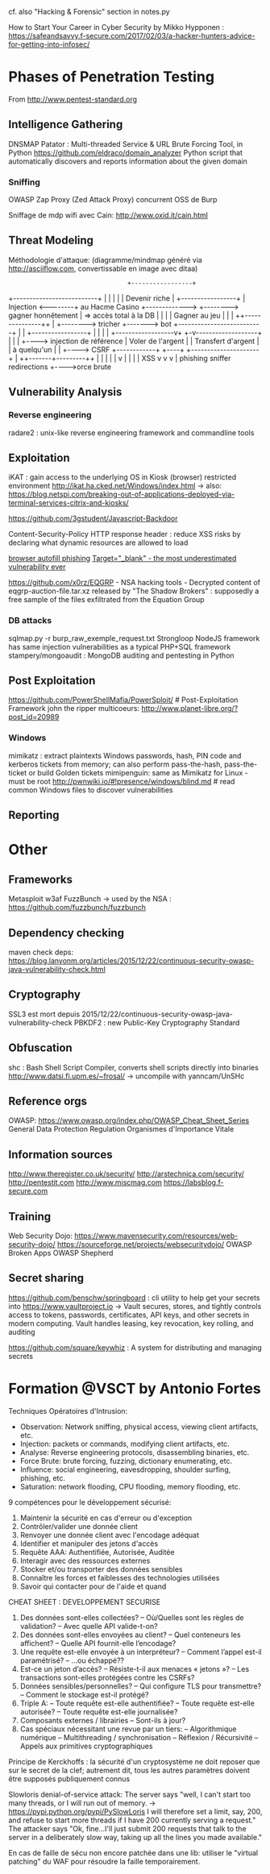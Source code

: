 cf. also "Hacking & Forensic" section in notes.py

How to Start Your Career in Cyber Security by Mikko Hypponen : https://safeandsavvy.f-secure.com/2017/02/03/a-hacker-hunters-advice-for-getting-into-infosec/

# Phases of Penetration Testing
From http://www.pentest-standard.org


## Intelligence Gathering
DNSMAP
Patator : Multi-threaded Service & URL Brute Forcing Tool, in Python
https://github.com/eldraco/domain_analyzer Python script that automatically discovers and reports information about the given domain


### Sniffing
OWASP Zap Proxy (Zed Attack Proxy) concurrent OSS de Burp

Sniffage de mdp wifi avec Cain: http://www.oxid.it/cain.html


## Threat Modeling
Méthodologie d'attaque:
(diagramme/mindmap généré via http://asciiflow.com, convertissable en image avec ditaa)

                                     +-----------------+
 +--------------------------+        |                 |
 |                          |        |  Devenir riche  |             +-----------------+
 |  Injection               <--------+ au Hacme Casino +------------->                 +--------> gagner honnêtement
 |  => accès total à la DB  |        |                 |             |  Gagner au jeu  |
 |                          |        ++---------------++             |                 +--------> tricher +-------> bot
 +--------------------------+         |               |              +-----------------+
                                      |               |
                                      |               |
                   +------------------v+            +-v-------------------+
                   |                   |            |                     +----> injection de référence
                   | Voler de l'argent |            |  Transfert d'argent |
                   |    à quelqu'un    |            |                     +----> CSRF
      +------------+                   +----+       +---------------------+
      |            ++-------+---------++    |
      |             |       |         |     v
      |             |       |         |    XSS
      v             v       v         |
phishing        sniffer  redirections +---->orce brute



## Vulnerability Analysis

### Reverse engineering
radare2 : unix-like reverse engineering framework and commandline tools


## Exploitation
iKAT : gain access to the underlying OS in Kiosk (browser) restricted environment http://ikat.ha.cked.net/Windows/index.html
-> also: https://blog.netspi.com/breaking-out-of-applications-deployed-via-terminal-services-citrix-and-kiosks/

https://github.com/3gstudent/Javascript-Backdoor

Content-Security-Policy HTTP response header : reduce XSS risks by declaring what dynamic resources are allowed to load

[browser autofill phishing](https://github.com/anttiviljami/browser-autofill-phishing)
[Target="_blank" - the most underestimated vulnerability ever](https://www.jitbit.com/alexblog/256-targetblank---the-most-underestimated-vulnerability-ever/)

https://github.com/x0rz/EQGRP - NSA hacking tools - Decrypted content of eqgrp-auction-file.tar.xz released by "The Shadow Brokers" : supposedly a free sample of the files exfiltrated from the Equation Group

### DB attacks
sqlmap.py -r burp_raw_exemple_request.txt
Strongloop NodeJS framework has same injection vulnerabilities as a typical PHP+SQL framework
stampery/mongoaudit : MongoDB auditing and pentesting in Python


## Post Exploitation
https://github.com/PowerShellMafia/PowerSploit/ # Post-Exploitation Framework
john the ripper multicoeurs: http://www.planet-libre.org/?post_id=20989

### Windows
mimikatz : extract plaintexts Windows passwords, hash, PIN code and kerberos tickets from memory; can also perform pass-the-hash, pass-the-ticket or build Golden tickets
mimipenguin: same as Mimikatz for Linux - must be root
http://pwnwiki.io/#!presence/windows/blind.md # read common Windows files to discover vulnerabilities



## Reporting



# Other

## Frameworks
Metasploit
w3af
FuzzBunch -> used by the NSA : https://github.com/fuzzbunch/fuzzbunch

## Dependency checking
maven check deps: https://blog.lanyonm.org/articles/2015/12/22/continuous-security-owasp-java-vulnerability-check.html


## Cryptography
SSL3 est mort depuis 2015/12/22/continuous-security-owasp-java-vulnerability-check
PBKDF2 : new Public-Key Cryptography Standard


## Obfuscation
shc : Bash Shell Script Compiler, converts shell scripts directly into binaries http://www.datsi.fi.upm.es/~frosal/
-> uncompile with yanncam/UnSHc

## Reference orgs
OWASP: https://www.owasp.org/index.php/OWASP_Cheat_Sheet_Series
General Data Protection Regulation
Organismes d'Importance Vitale

## Information sources
http://www.theregister.co.uk/security/
http://arstechnica.com/security/
http://pentestit.com
http://www.miscmag.com
https://labsblog.f-secure.com

## Training
Web Security Dojo: https://www.mavensecurity.com/resources/web-security-dojo/
https://sourceforge.net/projects/websecuritydojo/
OWASP Broken Apps
OWASP Shepherd

## Secret sharing
https://github.com/benschw/springboard : cli utility to help get your secrets into https://www.vaultproject.io
-> Vault secures, stores, and tightly controls access to tokens, passwords, certificates, API keys, and other secrets in modern computing. Vault handles leasing, key revocation, key rolling, and auditing

https://github.com/square/keywhiz : A system for distributing and managing secrets


# Formation @VSCT by Antonio Fortes

Techniques Opératoires d'Intrusion:
- Observation: Network sniffing, physical access, viewing client artifacts, etc.
- Injection: packets or commands, modifying client artifacts, etc.
- Analyse: Reverse engineering protocols, disassembling binaries, etc.
- Force Brute: brute forcing, fuzzing, dictionary enumerating, etc.
- Influence: social engineering, eavesdropping, shoulder surfing, phishing, etc.
- Saturation: network flooding, CPU flooding, memory flooding, etc.

9 compétences pour le développement sécurisé:
1. Maintenir la sécurité en cas d'erreur ou d'exception
2. Contrôler/valider une donnée client
3. Renvoyer une donnée client avec l'encodage adéquat
4. Identifier et manipuler des jetons d'accès
5. Requête AAA: Authentifiée, Autorisée, Auditée
6. Interagir avec des ressources externes
7. Stocker et/ou transporter des données sensibles
8. Connaître les forces et faiblesses des technologies utilisées
9. Savoir qui contacter pour de l'aide et quand

CHEAT SHEET : DEVELOPPEMENT SECURISE
1. Des données sont-elles collectées?
– Où/Quelles sont les règles de validation?
– Avec quelle API valide-t-on?
2. Des données sont-elles envoyées au client?
– Quel conteneurs les affichent?
– Quelle API fournit-elle l’encodage?
3. Une requête est-elle envoyée à un interpréteur?
– Comment l’appel est-il paramétrisé?
– …ou échappé??
4. Est-ce un jeton d’accès?
– Résiste-t-il aux menaces « jetons »?
– Les transactions sont-elles protégées contre les CSRFs?
5. Données sensibles/personnelles?
– Qui configure TLS pour transmettre?
– Comment le stockage est-il protégé?
6. Triple A:
– Toute requête est-elle authentifiée?
– Toute requête est-elle autorisée?
– Toute requête est-elle journalisée?
7. Composants externes / librairies
– Sont-ils à jour?
8. Cas spéciaux nécessitant une revue par un tiers:
– Algorithmique numérique
– Multithreading / synchronisation
– Réflexion / Récursivité
– Appels aux primitives cryptographiques

Principe de Kerckhoffs : la sécurité d'un cryptosystème ne doit reposer que sur le secret de la clef; autrement dit, tous les autres paramètres doivent être supposés publiquement connus

Slowloris denial-of-service attack: The server says "well, I can't start too many threads, or I will run out of memory. -> https://pypi.python.org/pypi/PySlowLoris
I will therefore set a limit, say, 200, and refuse to start more threads if I have 200 currently serving a request."
The attacker says "Ok, fine...I'll just submit 200 requests that talk to the server in a deliberately slow way,
taking up all the lines you made available."

En cas de faille de sécu non encore patchée dans une lib: utiliser le "virtual patching" du WAF pour résoudre la faille temporairement.
